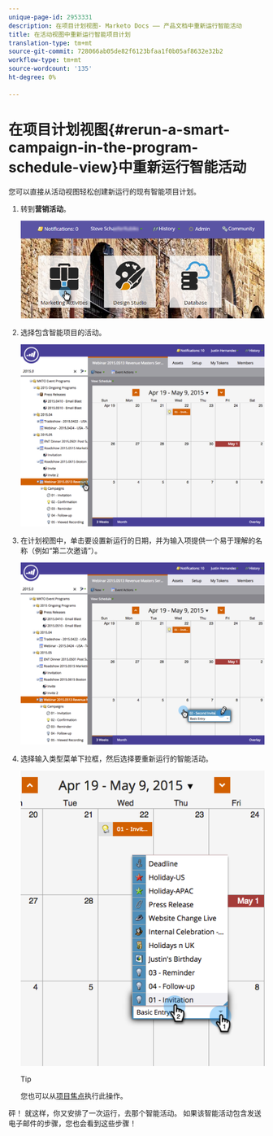 ```yaml
---
unique-page-id: 2953331
description: 在项目计划视图- Marketo Docs —— 产品文档中重新运行智能活动
title: 在活动视图中重新运行智能项目计划
translation-type: tm+mt
source-git-commit: 728066ab05de82f6123bfaa1f0b05af8632e32b2
workflow-type: tm+mt
source-wordcount: '135'
ht-degree: 0%

---
```



# 在项目计划视图{#rerun-a-smart-campaign-in-the-program-schedule-view}中重新运行智能活动

您可以直接从活动视图轻松创建新运行的现有智能项目计划。

1. 转到&#x200B;**营销活动**。

   ![](assets/login-marketing-activities-3.png)

1. 选择包含智能项目的活动。

   ![](assets/image2015-4-16-14-3a40-3a11.png)

1. 在计划视图中，单击要设置新运行的日期，并为输入项提供一个易于理解的名称（例如“第二次邀请”）。

   ![](assets/image2015-4-16-14-3a42-3a0.png)

1. 选择输入类型菜单下拉框，然后选择要重新运行的智能活动。

   ![](assets/image2015-4-16-15-3a26-3a33.png)

   >[!TIP]
   >
   >您也可以从[项目焦点](../../../../product-docs/core-marketo-concepts/marketing-calendar/understanding-the-calendar/understand-enable-program-focus.md)执行此操作。

砰！ 就这样，你又安排了一次运行，去那个智能活动。 如果该智能活动包含发送电子邮件的步骤，您也会看到这些步骤！